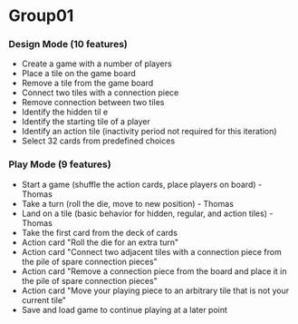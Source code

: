 # Group01

### Design Mode (10 features)
  * Create a game with a number of players
  * Place a tile on the game board
  * Remove a tile from the game board
  * Connect two tiles with a connection piece
  * Remove connection between two tiles
  * Identify the hidden til e
  * Identify the starting tile of a player
  * Identify an action tile (inactivity period not required for this iteration)
  * Select 32 cards from predefined choices
   
### Play Mode (9 features)
  * Start a game (shuffle the action cards, place players on board) - Thomas
  * Take a turn (roll the die, move to new position) - Thomas
  * Land on a tile (basic behavior for hidden, regular, and action tiles) - Thomas
  * Take the first card from the deck of cards
  * Action card "Roll the die for an extra turn"
  * Action  card  "Connect  two  adjacent  tiles  with  a  connection  piece  from  the  pile  of  spare  connection pieces"
  * Action card "Remove a connection piece from the board and place it in the pile of spare connection pieces"
  * Action card "Move your playing piece to an arbitrary tile that is not your current tile"
  * Save and load game to continue playing at a later point
